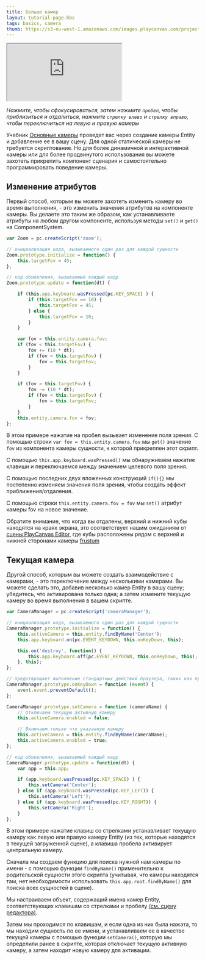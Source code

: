 ```yaml
---
title: Больше камер
layout: tutorial-page.hbs
tags: basics, camera
thumb: https://s3-eu-west-1.amazonaws.com/images.playcanvas.com/projects/12/405835/E7331A-image-75.jpg
---
```


<iframe loading="lazy" src="https://playcanv.as/p/5yUf1fvg/" title="More Cameras"></iframe>

*Нажмите, чтобы сфокусироваться, затем нажмите `пробел`, чтобы приблизиться и отдалиться, нажмите `стрелку влево` и `стрелку вправо`, чтобы переключиться на левую и правую камеры*

Учебник [Основные камеры][1] проведет вас через создание камеры Entity и добавление ее в вашу сцену. Для одной статической камеры не требуется скриптование. Но для более динамичной и интерактивной камеры или для более продвинутого использования вы можете захотеть прикрепить компонент сценария и самостоятельно программировать поведение камеры.

## Изменение атрибутов

Первый способ, которым вы можете захотеть изменить камеру во время выполнения, - это изменить значения атрибутов на компоненте камеры. Вы делаете это таким же образом, как устанавливаете атрибуты на любом другом компоненте, используя методы `set()` и `get()`
на ComponentSystem.

```javascript
var Zoom = pc.createScript('zoom');

// инициализация кода, вызываемого один раз для каждой сущности
Zoom.prototype.initialize = function() {
    this.targetFov = 45;
};

// код обновления, вызываемый каждый кадр
Zoom.prototype.update = function(dt) {

    if (this.app.keyboard.wasPressed(pc.KEY_SPACE) ) {
        if (this.targetFov == 10) {
            this.targetFov = 45;
        } else {
            this.targetFov = 10;
        }
    }

    var fov = this.entity.camera.fov;
    if (fov < this.targetFov) {
        fov += (10 * dt);
        if (fov > this.targetFov) {
            fov = this.targetFov;
        }
    }

    if (fov > this.targetFov) {
        fov -= (10 * dt);
        if (fov < this.targetFov) {
            fov = this.targetFov;
        }
    }
    this.entity.camera.fov = fov;
};

```

В этом примере нажатие на пробел вызывает изменение поля зрения. С помощью строки `var fov = this.entity.camera.fov` мы `get()` значение `fov` из компонента камеры сущности, к которой прикреплен этот скрипт.

С помощью `this.app.keyboard.wasPressed()` мы обнаруживаем нажатие клавиши и переключаемся между значением целевого поля зрения.

С помощью последних двух вложенных конструкций `if(){}` мы постепенно изменяем значения поля зрения, чтобы создать эффект приближения/отдаления.

С помощью строки `this.entity.camera.fov = fov` мы `set()` атрибут камеры fov на новое значение.

Обратите внимание, что когда вы отдалены, верхний и нижний кубы находятся на краях экрана, это соответствует нашим ожиданиям от [сцены PlayCanvas Editor][3], где кубы расположены рядом с верхней и нижней сторонами камеры [frustum][2]

## Текущая камера

Другой способ, которым вы можете создать взаимодействие с камерами, - это переключение между несколькими камерами. Вы можете сделать это, добавив несколько камер Entity в вашу сцену; убедитесь, что активирована только одна; а затем измените текущую камеру во время выполнения в вашем скрипте.

```javascript
var CameraManager = pc.createScript('cameraManager');

// инициализация кода, вызываемого один раз для каждой сущности
CameraManager.prototype.initialize = function() {
    this.activeCamera = this.entity.findByName('Center');
    this.app.keyboard.on(pc.EVENT_KEYDOWN, this.onKeyDown, this);

    this.on('destroy', function() {
        this.app.keyboard.off(pc.EVENT_KEYDOWN, this.onKeyDown, this);
    }, this);
};

// предотвращает выполнение стандартных действий браузера, таких как прокрутка при нажатии клавиш курсора
CameraManager.prototype.onKeyDown = function (event) {
    event.event.preventDefault();
};

CameraManager.prototype.setCamera = function (cameraName) {
    // Отключаем текущую активную камеру
    this.activeCamera.enabled = false;

    // Включаем только что указанную камеру
    this.activeCamera = this.entity.findByName(cameraName);
    this.activeCamera.enabled = true;
};

// код обновления, вызываемый каждый кадр
CameraManager.prototype.update = function(dt) {
    var app = this.app;

    if (app.keyboard.wasPressed(pc.KEY_SPACE) ) {
        this.setCamera('Center');
    } else if (app.keyboard.wasPressed(pc.KEY_LEFT)) {
        this.setCamera('Left');
    } else if (app.keyboard.wasPressed(pc.KEY_RIGHT)) {
        this.setCamera('Right');
    }
};
```

В этом примере нажатие клавиш со стрелками устанавливает текущую камеру как левую или правую камеру Entity (из тех, которые находятся в текущей загруженной сцене), а клавиша пробела активирует центральную камеру.

Сначала мы создаем функцию для поиска нужной нам камеры по имени - с помощью функции `findByName()` применительно к родительской сущности этого скрипта (учитывая, что камеры находятся там, нет необходимости использовать `this.app.root.findByName()` для поиска всех сущностей в сцене).

Мы настраиваем объект, содержащий имена камер Entity, соответствующих клавишам со стрелками и пробелу [(см. сцену редактора)][3].

Затем мы проходимся по клавишам, и если одна из них была нажата, то мы находим сущность по ее имени, и устанавливаем ее в качестве текущей камеры с помощью функции `setCamera()`, которую мы определили ранее в скрипте, которая отключает текущую активную камеру, а затем находит новую камеру для активации.

[1]: /tutorials/basic-cameras/
[2]: https://en.wikipedia.org/wiki/Frustum
[3]: https://playcanvas.com/editor/scene/440116
